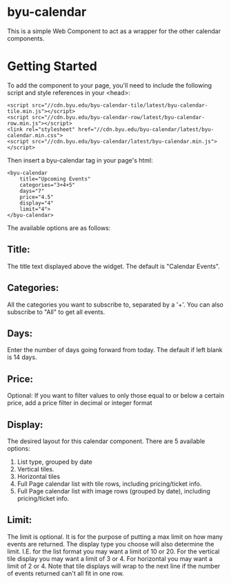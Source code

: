 # byu-calendar

This is a simple Web Component to act as a wrapper for the other calendar components.

# Getting Started

To add the component to your page, you'll need to include the following script and style references in your &lt;head&gt;:

    <script src="//cdn.byu.edu/byu-calendar-tile/latest/byu-calendar-tile.min.js"></script>
    <script src="//cdn.byu.edu/byu-calendar-row/latest/byu-calendar-row.min.js"></script>
    <link rel="stylesheet" href="//cdn.byu.edu/byu-calendar/latest/byu-calendar.min.css">
    <script src="//cdn.byu.edu/byu-calendar/latest/byu-calendar.min.js"></script>

Then insert a byu-calendar tag in your page's html:

    <byu-calendar
        title="Upcoming Events"
        categories="3+4+5"
        days="7"
        price="4.5"            
        display="4"  
        limit="4">
    </byu-calendar>

The available options are as follows:

## Title:
The title text displayed above the widget. The default is "Calendar Events".

## Categories: 
All the categories you want to subscribe to, separated by a '+'. You can also subscribe to "All" to get all events.

## Days:
Enter the number of days going forward from today. The default if left blank is 14 days.

## Price:
Optional: If you want to filter values to only those equal to or below a certain price, add a price filter in decimal or integer format

## Display:
The desired layout for this calendar component. There are 5 available options:
1. List type, grouped by date
2. Vertical tiles.
3. Horizontal tiles
4. Full Page calendar list with tile rows, including pricing/ticket info.
5. Full Page calendar list with image rows (grouped by date), including pricing/ticket info.


## Limit: 
The limit is optional. It is for the purpose of putting a max limit on how many events are returned. The display type you choose will also determine the limit. I.E. for the list format you may want a limit of 10 or 20. For the vertical tile display you may want a limit of 3 or 4. For horizontal you may want a limit of 2 or 4. Note that tile displays will wrap to the next line if the number of events returned can't all fit in one row.
            